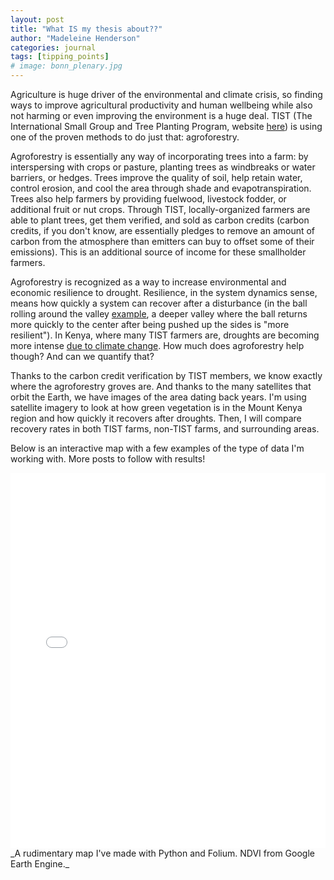 ```yaml
---
layout: post
title: "What IS my thesis about??"
author: "Madeleine Henderson"
categories: journal
tags: [tipping_points]
# image: bonn_plenary.jpg
---
```


Agriculture is huge driver of the environmental and climate crisis, so finding ways to improve agricultural productivity and human wellbeing while also not harming or even improving the environment is a huge deal. TIST (The International Small Group and Tree Planting Program, website [here](https://program.tist.org/)) is using one of the proven methods to do just that: agroforestry. 

Agroforestry is essentially any way of incorporating trees into a farm: by interspersing with crops or pasture, planting trees as windbreaks or water barriers, or hedges. Trees improve the quality of soil, help retain water, control erosion, and cool the area through shade and evapotranspiration. Trees also help farmers by providing fuelwood, livestock fodder, or additional fruit or nut crops. Through TIST, locally-organized farmers are able to plant trees, get them verified, and sold as carbon credits (carbon credits, if you don't know, are essentially pledges to remove an amount of carbon from the atmosphere than emitters can buy to offset some of their emissions). This is an additional source of income for these smallholder farmers. 

Agroforestry is recognized as a way to increase environmental and economic resilience to drought. Resilience, in the system dynamics sense, means how quickly a system can recover after a disturbance (in the ball rolling around the valley [example](https://ml-henderson.github.io/term1_week8), a deeper valley where the ball returns more quickly to the center after being pushed up the sides is "more resilient"). In Kenya, where many TIST farmers are, droughts are becoming more intense [due to climate change](https://www.worldweatherattribution.org/human-induced-climate-change-increased-drought-severity-in-southern-horn-of-africa/). How much does agroforestry help though? And can we quantify that? 

Thanks to the carbon credit verification by TIST members, we know exactly where the agroforestry groves are. And thanks to the many satellites that orbit the Earth, we have images of the area dating back years. I'm using satellite imagery to look at how green vegetation is in the Mount Kenya region and how quickly it recovers after droughts. Then, I will compare recovery rates in both TIST farms, non-TIST farms, and surrounding areas. 

Below is an interactive map with a few examples of the type of data I'm working with. More posts to follow with results!

<iframe src="assets\files\TEST_map.html" loading="lazy" style="width: 100%; height: 600px; border: 0px none;"></iframe>
_A rudimentary map I've made with Python and Folium. NDVI from Google Earth Engine._

